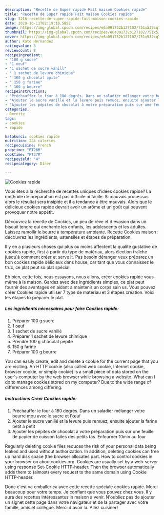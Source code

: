 ```yaml
---
description: "Recette de Super rapide Fait maison Cookies rapide"
title: "Recette de Super rapide Fait maison Cookies rapide"
slug: 3216-recette-de-super-rapide-fait-maison-cookies-rapide
date: 2020-10-11T02:19:18.585Z
image: https://img-global.cpcdn.com/recipes/e6a091732b127102/751x532cq70/cookies-rapide-photo-principale-de-la-recette.jpg
thumbnail: https://img-global.cpcdn.com/recipes/e6a091732b127102/751x532cq70/cookies-rapide-photo-principale-de-la-recette.jpg
cover: https://img-global.cpcdn.com/recipes/e6a091732b127102/751x532cq70/cookies-rapide-photo-principale-de-la-recette.jpg
author: Kate Hernandez
ratingvalue: 3
reviewcount: 8
recipeingredient:
- "100 g sucre"
- "1 oeuf"
- "1 sachet de sucre vanill"
- " 1 sachet de levure chimique"
- " 100 g chocolat ppite"
- " 150 g farine"
- " 100 g beurre"
recipeinstructions:
- "Préchauffer le four à 180 degrés. Dans un saladier mélanger votre beurre mou avec le sucre et l&#39;œuf"
- "Ajouter le sucre vanillé et la levure puis remuez, ensuite ajouter la farine petit à petit"
- "Ajouter les pépites de chocolat à votre préparation puis sur une feuille de papier de cuisson faites des petits tas. Enfourner 10min au four"
categories:
- Recette
tags:
- cookies
- rapide

katakunci: cookies rapide 
nutrition: 284 calories
recipecuisine: French
preptime: "PT26M"
cooktime: "PT37M"
recipeyield: "4"
recipecategory: Dîner

---
```



![Cookies rapide](https://img-global.cpcdn.com/recipes/e6a091732b127102/751x532cq70/cookies-rapide-photo-principale-de-la-recette.jpg)

Vous êtes à la recherche de recettes uniques d'idées cookies rapide? La méthode de préparation est pas difficile ni facile. Si mauvais processus alors le résultat sera insipide et il a tendance à être mauvais. Alors que le délicieux cookies rapide devrait avoir un arôme et un goût qui peuvent provoquer notre appétit.

Découvrez la recette de Cookies, un peu de rêve et d&#39;évasion dans un biscuit tendre qui enchante les enfants, les adolescents et les adultes. Laissez ramollir le beurre à température ambiante. Recette Cookies maison : découvrez les ingrédients, ustensiles et étapes de préparation.

Il y en a plusieurs choses qui plus ou moins affectent la qualité gustative de cookies rapide, first à partir du type de matériau, alors élection fraîche jusqu'à comment créer et serve it. Pas besoin déranger veux préparez un bon cookies rapide délicieux dans house, car tant que vous connaissez le truc, ce plat peut so plat spécial.


Eh bien, cette fois, nous essayons, nous allons, créer cookies rapide vous-même à la maison. Gardez avec des ingrédients simples, ce plat peut fournir des avantages en aidant à maintenir un corps sain us. Vous pouvez créer Cookies rapide utiliser 7 type de matériau et 3 étapes création. Voici les étapes to préparer le plat.

<!--inarticleads1-->

##### Les ingrédients nécessaires pour faire Cookies rapide:

1. Préparer 100 g sucre
1.  1 oeuf
1.  1 sachet de sucre vanillé
1. Préparer  1 sachet de levure chimique
1. Prendre  100 g chocolat pépite
1.   150 g farine
1. Préparer  100 g beurre


You can easily create, edit and delete a cookie for the current page that you are visiting. An HTTP cookie (also called web cookie, Internet cookie, browser cookie, or simply cookie) is a small piece of data stored on the user&#39;s computer by the web browser while browsing a website. What can I do to manage cookies stored on my computer? Due to the wide range of differences among differing. 

<!--inarticleads2-->

##### Instructions Créer Cookies rapide:

1. Préchauffer le four à 180 degrés. Dans un saladier mélanger votre beurre mou avec le sucre et l&#39;œuf
1. Ajouter le sucre vanillé et la levure puis remuez, ensuite ajouter la farine petit à petit
1. Ajouter les pépites de chocolat à votre préparation puis sur une feuille de papier de cuisson faites des petits tas. Enfourner 10min au four


Regularly deleting cookie files reduces the risk of your personal data being leaked and used without authorization. In addition, deleting cookies can free up hard disk space (the browser allocates part. How to control cookies in your browser on aboutcookies.org. Cookies are usually set by a web-server using response Set-Cookie HTTP-header. Then the browser automatically adds them to (almost) every request to the same domain using Cookie HTTP-header. 


Donc c'est va emballer ça avec cette recette spéciale cookies rapide. Merci beaucoup pour votre temps. Je confiant que vous pouvez chez vous. Il y aura des recettes  intéressantes in maison à venir. N'oubliez pas de ajouter un signet cette page dans votre navigateur et de la partager avec votre famille, amis et collègue. Merci d'avoir lu. Allez cuisiner!
